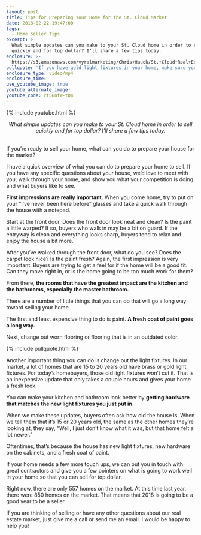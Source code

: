 ```yaml
---
layout: post
title: Tips for Preparing Your Home for the St. Cloud Market
date: 2018-02-22 19:47:00
tags:
  - Home Seller Tips
excerpt: >-
  What simple updates can you make to your St. Cloud home in order to sell
  quickly and for top dollar? I’ll share a few tips today.
enclosure: >-
  https://s3.amazonaws.com/vyralmarketing/Chris+Hauck/St.+Cloud+Real+Estate+How+to+prepare+your+home+for+the+market.mp4
pullquote: 'If you have gold light fixtures in your home, make sure you get them updated.'
enclosure_type: video/mp4
enclosure_time:
use_youtube_image: true
youtube_alternate_image:
youtube_code: rt56nfW-tD4
---
```


{% include youtube.html %}

<center><em>What simple updates can you make to your St. Cloud home in order to sell quickly and for top dollar? I&rsquo;ll share a few tips today.</em></center>

<center>&nbsp;</center>

If you’re ready to sell your home, what can you do to prepare your house for the market?

I have a quick overview of what you can do to prepare your home to sell. If you have any specific questions about your house, we’d love to meet with you, walk through your home, and show you what your competition is doing and what buyers like to see.

**First impressions are really important.** When you come home, try to put on your “I’ve never been here before” glasses and take a quick walk through the house with a notepad.

Start at the front door. Does the front door look neat and clean? Is the paint a little warped? If so, buyers who walk in may be a bit on guard. If the entryway is clean and everything looks sharp, buyers tend to relax and enjoy the house a bit more.

After you’ve walked through the front door, what do you see? Does the carpet look nice? Is the paint fresh? Again, the first impression is very important. Buyers are trying to get a feel for if the home will be a good fit. Can they move right in, or is the home going to be too much work for them?

From there, **the rooms that have the greatest impact are the kitchen and the bathrooms, especially the master bathroom.**

There are a number of little things that you can do that will go a long way toward selling your home.

The first and least expensive thing to do is paint. **A fresh coat of paint goes a long way.**

Next, change out worn flooring or flooring that is in an outdated color.

{% include pullquote.html %}

Another important thing you can do is change out the light fixtures. In our market, a lot of homes that are 15 to 20 years old have brass or gold light fixtures. For today’s homebuyers, those old light fixtures won’t cut it. That is an inexpensive update that only takes a couple hours and gives your home a fresh look.

You can make your kitchen and bathroom look better by **getting hardware that matches the new light fixtures you just put in.**

When we make these updates, buyers often ask how old the house is. When we tell them that it’s 15 or 20 years old, the same as the other homes they’re looking at, they say, “Well, I just don’t know what it was, but that home felt a lot newer.”

Oftentimes, that’s because the house has new light fixtures, new hardware on the cabinets, and a fresh coat of paint.

If your home needs a few more touch ups, we can put you in touch with great contractors and give you a few pointers on what is going to work well in your home so that you can sell for top dollar.

Right now, there are only 557 homes on the market. At this time last year, there were 850 homes on the market. That means that 2018 is going to be a good year to be a seller.

If you are thinking of selling or have any other questions about our real estate market, just give me a call or send me an email. I would be happy to help you!<br>